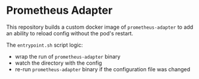 # Prometheus Adapter

This repository builds a custom docker image of `prometheus-adapter` to add an ability to reload config without the pod's
restart.

The `entrypoint.sh` script logic:

* wrap the run of `prometheus-adapter` binary
* watch the directory with the config
* re-run `prometheus-adapter` binary if the configuration file was changed
